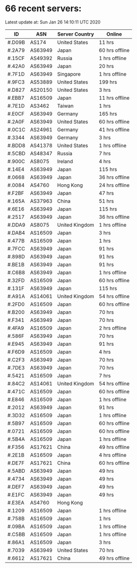 # 66 recent servers:

Latest update at: Sun Jan 26 14:10:11 UTC 2020

| ID | ASN | Server Country | Online |
| -- | --- | -------------- | ------ |
| #.D09B | AS174 | United States | 11 hrs |
| #.2A79 | AS63949 | Japan | 60 hrs offline |
| #.15CF | AS49392 | Russia | 1 hrs offline |
| #.42A0 | AS63949 | Japan | 20 hrs |
| #.7F1D | AS63949 | Singapore | 1 hrs offline |
| #.9FC3 | AS53889 | United States | 199 hrs |
| #.D827 | AS20150 | United States | 3 hrs |
| #.EBB7 | AS16509 | Japan | 11 hrs offline |
| #.7E1D | AS3462 | Taiwan | 1 hrs |
| #.E0CF | AS63949 | Germany | 165 hrs |
| #.2A0F | AS63949 | United States | 60 hrs offline |
| #.0C1C | AS24961 | Germany | 41 hrs offline |
| #.3344 | AS63949 | Germany | 3 hrs |
| #.BDD8 | AS41378 | United States | 1 hrs offline |
| #.5CBD | AS48347 | Russia | 7 hrs |
| #.900C | AS8075 | Ireland | 4 hrs |
| #.14E4 | AS63949 | Japan | 115 hrs |
| #.0668 | AS63949 | Japan | 36 hrs offline |
| #.0084 | AS4760 | Hong Kong | 24 hrs offline |
| #.F2BF | AS63949 | Japan | 47 hrs |
| #.165A | AS37963 | China | 51 hrs |
| #.6E16 | AS63949 | Japan | 115 hrs |
| #.2517 | AS63949 | Japan | 36 hrs offline |
| #.DDA9 | AS8075 | United Kingdom | 1 hrs offline |
| #.DAB4 | AS16509 | Japan | 3 hrs |
| #.477B | AS16509 | Japan | 1 hrs |
| #.7FCC | AS63949 | Japan | 91 hrs |
| #.898D | AS63949 | Japan | 91 hrs |
| #.BE1B | AS63949 | Japan | 91 hrs |
| #.C6B8 | AS63949 | Japan | 1 hrs offline |
| #.32FD | AS16509 | Japan | 60 hrs offline |
| #.131F | AS63949 | Japan | 115 hrs |
| #.A91A | AS14061 | United Kingdom | 54 hrs offline |
| #.2FD0 | AS16509 | Japan | 60 hrs offline |
| #.B200 | AS63949 | Japan | 70 hrs |
| #.F341 | AS63949 | Japan | 70 hrs |
| #.4FA9 | AS16509 | Japan | 2 hrs offline |
| #.586F | AS63949 | Japan | 70 hrs |
| #.E945 | AS63949 | Japan | 91 hrs |
| #.F6D9 | AS16509 | Japan | 4 hrs |
| #.C2F3 | AS63949 | Japan | 70 hrs |
| #.7DE3 | AS63949 | Japan | 70 hrs |
| #.5421 | AS16509 | Japan | 7 hrs |
| #.84C2 | AS14061 | United Kingdom | 54 hrs offline |
| #.471C | AS16509 | Japan | 60 hrs offline |
| #.E846 | AS16509 | Japan | 1 hrs offline |
| #.2012 | AS63949 | Japan | 91 hrs |
| #.3D32 | AS16509 | Japan | 1 hrs offline |
| #.5B97 | AS16509 | Japan | 60 hrs offline |
| #.0721 | AS16509 | Japan | 60 hrs offline |
| #.5B4A | AS16509 | Japan | 1 hrs offline |
| #.F356 | AS17621 | China | 49 hrs offline |
| #.2E1B | AS16509 | Japan | 4 hrs offline |
| #.DE7F | AS17621 | China | 60 hrs offline |
| #.5ABD | AS63949 | Japan | 49 hrs |
| #.4734 | AS63949 | Japan | 49 hrs |
| #.DEF7 | AS63949 | Japan | 49 hrs |
| #.E1FC | AS63949 | Japan | 49 hrs |
| #.E3EA | AS4760 | Hong Kong | |
| #.1209 | AS16509 | Japan | 1 hrs offline |
| #.758B | AS16509 | Japan | 1 hrs |
| #.09BA | AS16509 | Japan | 1 hrs offline |
| #.C5BB | AS16509 | Japan | 1 hrs offline |
| #.86A1 | AS16509 | Japan | 3 hrs |
| #.7039 | AS63949 | United States | 70 hrs |
| #.6612 | AS17621 | China | 49 hrs offline |


